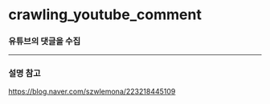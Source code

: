 # crawling_youtube_comment


### 유튜브의 댓글을 수집


--- 
### 설명 참고
https://blog.naver.com/szwlemona/223218445109
